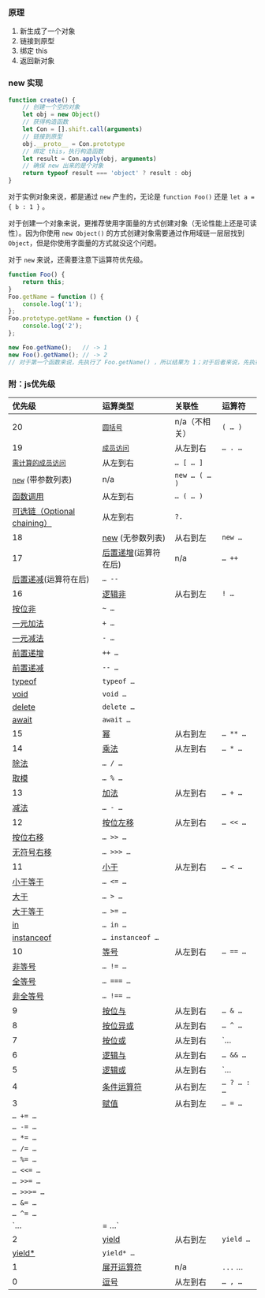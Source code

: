 ### 原理

1. 新生成了一个对象
2. 链接到原型
3. 绑定 this
4. 返回新对象

### new 实现

```js
function create() {
    // 创建一个空的对象
    let obj = new Object()
    // 获得构造函数
    let Con = [].shift.call(arguments)
    // 链接到原型
    obj.__proto__ = Con.prototype
    // 绑定 this，执行构造函数
    let result = Con.apply(obj, arguments)
    // 确保 new 出来的是个对象
    return typeof result === 'object' ? result : obj
}
```

对于实例对象来说，都是通过 `new` 产生的，无论是 `function Foo()` 还是 `let a = { b : 1 }` 。

对于创建一个对象来说，更推荐使用字面量的方式创建对象（无论性能上还是可读性）。因为你使用 `new Object()` 的方式创建对象需要通过作用域链一层层找到 `Object`，但是你使用字面量的方式就没这个问题。

对于 `new` 来说，还需要注意下运算符优先级。

```js
function Foo() {
    return this;
}
Foo.getName = function () {
    console.log('1');
};
Foo.prototype.getName = function () {
    console.log('2');
};

new Foo.getName();   // -> 1
new Foo().getName(); // -> 2       
// 对于第一个函数来说，先执行了 Foo.getName() ，所以结果为 1；对于后者来说，先执行 new Foo() 产生了一个实例，然后通过原型链找到了 Foo 上的 getName 函数，所以结果为 2。
```

### 附：js优先级

| 优先级                                                       | 运算类型                                                     | 关联性        | 运算符      |
| :----------------------------------------------------------- | :----------------------------------------------------------- | :------------ | :---------- |
| 20                                                           | [`圆括号`](https://developer.mozilla.org/zh-CN/docs/Web/JavaScript/Reference/Operators/Grouping) | n/a（不相关） | `( … )`     |
| 19                                                           | [`成员访问`](https://developer.mozilla.org/zh-CN/docs/Web/JavaScript/Reference/Operators/Property_Accessors#点符号表示法) | 从左到右      | `… . …`     |
| [`需计算的成员访问`](https://developer.mozilla.org/zh-CN/docs/Web/JavaScript/Reference/Operators/Property_Accessors#括号表示法) | 从左到右                                                     | `… [ … ]`     |             |
| [`new`](https://developer.mozilla.org/zh-CN/docs/Web/JavaScript/Reference/Operators/new) (带参数列表) | n/a                                                          | `new … ( … )` |             |
| [函数调用](https://developer.mozilla.org/zh-CN/docs/Web/JavaScript/Guide/Functions) | 从左到右                                                     | `… ( … )`     |             |
| [可选链（Optional chaining）](https://developer.mozilla.org/zh-CN/docs/Web/JavaScript/Reference/Operators/Optional_chaining) | 从左到右                                                     | `?.`          |             |
| 18                                                           | [new](https://developer.mozilla.org/zh-CN/docs/Web/JavaScript/Reference/Operators/new) (无参数列表) | 从右到左      | `new …`     |
| 17                                                           | [后置递增](https://developer.mozilla.org/zh-CN/docs/Web/JavaScript/Reference/Operators/Arithmetic_Operators#Increment)(运算符在后) | n/a           | `… ++`      |
| [后置递减](https://developer.mozilla.org/zh-CN/docs/Web/JavaScript/Reference/Operators/Arithmetic_Operators#Decrement)(运算符在后) | `… --`                                                       |               |             |
| 16                                                           | [逻辑非](https://developer.mozilla.org/zh-CN/docs/Web/JavaScript/Reference/Operators/Logical_Operators#Logical_NOT) | 从右到左      | `! …`       |
| [按位非](https://developer.mozilla.org/zh-CN/docs/Web/JavaScript/Reference/Operators/Bitwise_Operators#Bitwise_NOT) | `~ …`                                                        |               |             |
| [一元加法](https://developer.mozilla.org/zh-CN/docs/Web/JavaScript/Reference/Operators/Arithmetic_Operators#Unary_plus) | `+ …`                                                        |               |             |
| [一元减法](https://developer.mozilla.org/zh-CN/docs/Web/JavaScript/Reference/Operators/Arithmetic_Operators#Unary_negation) | `- …`                                                        |               |             |
| [前置递增](https://developer.mozilla.org/zh-CN/docs/Web/JavaScript/Reference/Operators/Arithmetic_Operators#Increment) | `++ …`                                                       |               |             |
| [前置递减](https://developer.mozilla.org/zh-CN/docs/Web/JavaScript/Reference/Operators/Arithmetic_Operators#Decrement) | `-- …`                                                       |               |             |
| [typeof](https://developer.mozilla.org/zh-CN/docs/Web/JavaScript/Reference/Operators/typeof) | `typeof …`                                                   |               |             |
| [void](https://developer.mozilla.org/zh-CN/docs/Web/JavaScript/Reference/Operators/void) | `void …`                                                     |               |             |
| [delete](https://developer.mozilla.org/zh-CN/docs/Web/JavaScript/Reference/Operators/delete) | `delete …`                                                   |               |             |
| [await](https://developer.mozilla.org/en-US/docs/Web/JavaScript/Reference/Operators/await) | `await …`                                                    |               |             |
| 15                                                           | [幂](https://developer.mozilla.org/zh-CN/docs/Web/JavaScript/Reference/Operators/Arithmetic_Operators#Exponentiation) | 从右到左      | `… ** …`    |
| 14                                                           | [乘法](https://developer.mozilla.org/zh-CN/docs/Web/JavaScript/Reference/Operators/Arithmetic_Operators#Multiplication) | 从左到右      | `… * …`     |
| [除法](https://developer.mozilla.org/zh-CN/docs/Web/JavaScript/Reference/Operators/Arithmetic_Operators#Division) | `… / …`                                                      |               |             |
| [取模](https://developer.mozilla.org/zh-CN/docs/Web/JavaScript/Reference/Operators/Arithmetic_Operators#Remainder) | `… % …`                                                      |               |             |
| 13                                                           | [加法](https://developer.mozilla.org/zh-CN/docs/Web/JavaScript/Reference/Operators/Arithmetic_Operators#Addition) | 从左到右      | `… + …`     |
| [减法](https://developer.mozilla.org/zh-CN/docs/Web/JavaScript/Reference/Operators/Arithmetic_Operators#Subtraction) | `… - …`                                                      |               |             |
| 12                                                           | [按位左移](https://developer.mozilla.org/zh-CN/docs/Web/JavaScript/Reference/Operators/Bitwise_Operators) | 从左到右      | `… << …`    |
| [按位右移](https://developer.mozilla.org/zh-CN/docs/Web/JavaScript/Reference/Operators/Bitwise_Operators) | `… >> …`                                                     |               |             |
| [无符号右移](https://developer.mozilla.org/zh-CN/docs/Web/JavaScript/Reference/Operators/Bitwise_Operators) | `… >>> …`                                                    |               |             |
| 11                                                           | [小于](https://developer.mozilla.org/zh-CN/docs/Web/JavaScript/Reference/Operators/Comparison_Operators#Less_than_operator) | 从左到右      | `… < …`     |
| [小于等于](https://developer.mozilla.org/zh-CN/docs/Web/JavaScript/Reference/Operators/Comparison_Operators#Less_than__or_equal_operator) | `… <= …`                                                     |               |             |
| [大于](https://developer.mozilla.org/en-US/docs/Web/JavaScript/Reference/Operators/Comparison_Operators#Greater_than_operator) | `… > …`                                                      |               |             |
| [大于等于](https://developer.mozilla.org/zh-CN/docs/Web/JavaScript/Reference/Operators/Comparison_Operators#Greater_than_or_equal_operator) | `… >= …`                                                     |               |             |
| [in](https://developer.mozilla.org/zh-CN/docs/Web/JavaScript/Reference/Operators/in) | `… in …`                                                     |               |             |
| [instanceof](https://developer.mozilla.org/zh-CN/docs/Web/JavaScript/Reference/Operators/instanceof) | `… instanceof …`                                             |               |             |
| 10                                                           | [等号](https://developer.mozilla.org/zh-CN/docs/Web/JavaScript/Reference/Operators/Comparison_Operators#Equality) | 从左到右      | `… == …`    |
| [非等号](https://developer.mozilla.org/zh-CN/docs/Web/JavaScript/Reference/Operators/Comparison_Operators#Inequality) | `… != …`                                                     |               |             |
| [全等号](https://developer.mozilla.org/zh-CN/docs/Web/JavaScript/Reference/Operators/Comparison_Operators#Identity) | `… === …`                                                    |               |             |
| [非全等号](https://developer.mozilla.org/zh-CN/docs/Web/JavaScript/Reference/Operators/Comparison_Operators#Nonidentity) | `… !== …`                                                    |               |             |
| 9                                                            | [按位与](https://developer.mozilla.org/zh-CN/docs/Web/JavaScript/Reference/Operators/Bitwise_Operators#Bitwise_AND) | 从左到右      | `… & …`     |
| 8                                                            | [按位异或](https://developer.mozilla.org/zh-CN/docs/Web/JavaScript/Reference/Operators/Bitwise_Operators#Bitwise_XOR) | 从左到右      | `… ^ …`     |
| 7                                                            | [按位或](https://developer.mozilla.org/zh-CN/docs/Web/JavaScript/Reference/Operators/Bitwise_Operators#Bitwise_OR) | 从左到右      | `… | …`     |
| 6                                                            | [逻辑与](https://developer.mozilla.org/zh-CN/docs/Web/JavaScript/Reference/Operators/Logical_Operators#Logical_AND) | 从左到右      | `… && …`    |
| 5                                                            | [逻辑或](https://developer.mozilla.org/zh-CN/docs/Web/JavaScript/Reference/Operators/Logical_Operators#Logical_OR) | 从左到右      | `… || …`    |
| 4                                                            | [条件运算符](https://developer.mozilla.org/zh-CN/docs/Web/JavaScript/Reference/Operators/Conditional_Operator) | 从右到左      | `… ? … : …` |
| 3                                                            | [赋值](https://developer.mozilla.org/zh-CN/docs/Web/JavaScript/Reference/Operators/Assignment_Operators) | 从右到左      | `… = …`     |
| `… += …`                                                     |                                                              |               |             |
| `… -= …`                                                     |                                                              |               |             |
| `… *= …`                                                     |                                                              |               |             |
| `… /= …`                                                     |                                                              |               |             |
| `… %= …`                                                     |                                                              |               |             |
| `… <<= …`                                                    |                                                              |               |             |
| `… >>= …`                                                    |                                                              |               |             |
| `… >>>= …`                                                   |                                                              |               |             |
| `… &= …`                                                     |                                                              |               |             |
| `… ^= …`                                                     |                                                              |               |             |
| `… |= …`                                                     |                                                              |               |             |
| 2                                                            | [yield](https://developer.mozilla.org/zh-CN/docs/Web/JavaScript/Reference/Operators/yield) | 从右到左      | `yield …`   |
| [yield*](https://developer.mozilla.org/zh-CN/docs/Web/JavaScript/Reference/Operators/yield*) | `yield* …`                                                   |               |             |
| 1                                                            | [展开运算符](https://developer.mozilla.org/zh-CN/docs/Web/JavaScript/Reference/Operators/Spread_operator) | n/a           | `...` …     |
| 0                                                            | [逗号](https://developer.mozilla.org/zh-CN/docs/Web/JavaScript/Reference/Operators/Comma_Operator) | 从左到右      | `… , …`     |